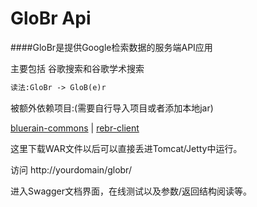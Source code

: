 GloBr Api
====

####GloBr是提供Google检索数据的服务端API应用

主要包括 谷歌搜索和谷歌学术搜索

```markdown
读法:GloBr -> GloB(e)r
```

被额外依赖项目:(需要自行导入项目或者添加本地jar)

[bluerain-commons](https://github.com/HentaiMew/bluerain-commons) |
[rebr-client](https://github.com/HentaiMew/rebr-client.git)


这里下载WAR文件以后可以直接丢进Tomcat/Jetty中运行。

访问 http://yourdomain/globr/

进入Swagger文档界面，在线测试以及参数/返回结构阅读等。
